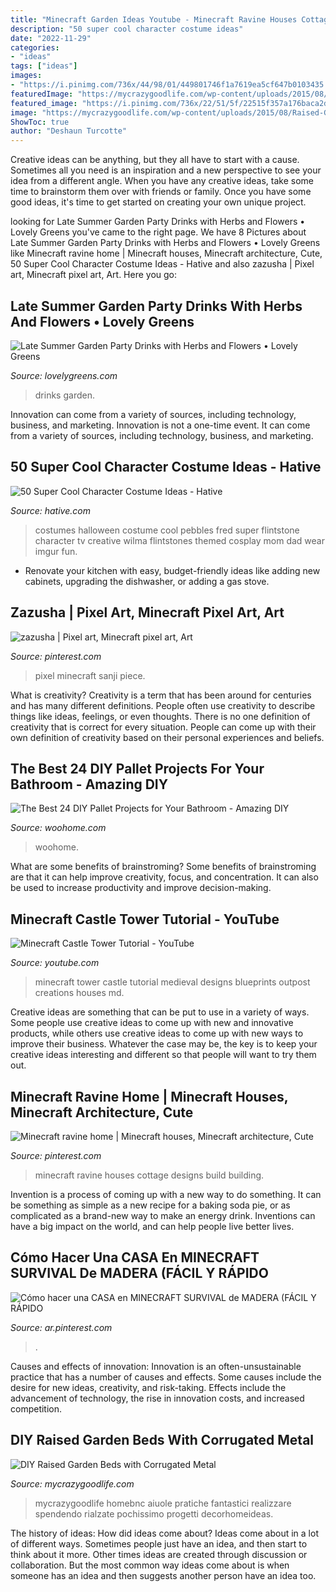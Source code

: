 ```yaml
---
title: "Minecraft Garden Ideas Youtube - Minecraft Ravine Houses Cottage Designs Build Building"
description: "50 super cool character costume ideas"
date: "2022-11-29"
categories:
- "ideas"
tags: ["ideas"]
images:
- "https://i.pinimg.com/736x/44/98/01/449801746f1a7619ea5cf647b0103435.jpg"
featuredImage: "https://mycrazygoodlife.com/wp-content/uploads/2015/08/Raised-Garden-Beds-DIY.jpg"
featured_image: "https://i.pinimg.com/736x/22/51/5f/22515f357a176baca2d138f083daa4ee--minecraft-blueprint-minecraft-pixel-art.jpg"
image: "https://mycrazygoodlife.com/wp-content/uploads/2015/08/Raised-Garden-Beds-DIY.jpg"
ShowToc: true
author: "Deshaun Turcotte"
---
```



Creative ideas can be anything, but they all have to start with a cause. Sometimes all you need is an inspiration and a new perspective to see your idea from a different angle. When you have any creative ideas, take some time to brainstorm them over with friends or family. Once you have some good ideas, it's time to get started on creating your own unique project.

	

		
looking for Late Summer Garden Party Drinks with Herbs and Flowers • Lovely Greens you've came to the right page. We have 8 Pictures about Late Summer Garden Party Drinks with Herbs and Flowers • Lovely Greens like Minecraft ravine home | Minecraft houses, Minecraft architecture, Cute, 50 Super Cool Character Costume Ideas - Hative and also zazusha | Pixel art, Minecraft pixel art, Art. Here you go:
		
    
## Late Summer Garden Party Drinks With Herbs And Flowers • Lovely Greens

<img loading=lazy src="https://lovelygreens.com/wp-content/uploads/2015/09/autumn-fall-drinks-recipes.jpg" onerror="this.onerror=null;this.src='https://tse1.mm.bing.net/th?id=OIP.XyrAfErplIGfaJT6RW_BOQHaKr&amp;pid=15.1';" alt="Late Summer Garden Party Drinks with Herbs and Flowers • Lovely Greens">

_Source: lovelygreens.com_

>drinks garden. 

	

Innovation can come from a variety of sources, including technology, business, and marketing.
Innovation is not a one-time event. It can come from a variety of sources, including technology, business, and marketing.

    
## 50 Super Cool Character Costume Ideas - Hative

<img loading=lazy src="https://hative.com/wp-content/uploads/2014/10/super-cool-costume-ideas/21-pebbles-costume.jpg" onerror="this.onerror=null;this.src='https://tse4.mm.bing.net/th?id=OIP.xANifQ1Rvofrt3tDeKR1AAHaHa&amp;pid=15.1';" alt="50 Super Cool Character Costume Ideas - Hative">

_Source: hative.com_

>costumes halloween costume cool pebbles fred super flintstone character tv creative wilma flintstones themed cosplay mom dad wear imgur fun. 

	

- Renovate your kitchen with easy, budget-friendly ideas like adding new cabinets, upgrading the dishwasher, or adding a gas stove.

    
## Zazusha | Pixel Art, Minecraft Pixel Art, Art

<img loading=lazy src="https://i.pinimg.com/736x/22/51/5f/22515f357a176baca2d138f083daa4ee--minecraft-blueprint-minecraft-pixel-art.jpg" onerror="this.onerror=null;this.src='https://tse2.mm.bing.net/th?id=OIP.s4OWAgVt3wKWlEORBWm3zgC5FQ&amp;pid=15.1';" alt="zazusha | Pixel art, Minecraft pixel art, Art">

_Source: pinterest.com_

>pixel minecraft sanji piece. 

	

What is creativity?
Creativity is a term that has been around for centuries and has many different definitions. People often use creativity to describe things like ideas, feelings, or even thoughts. There is no one definition of creativity that is correct for every situation. People can come up with their own definition of creativity based on their personal experiences and beliefs.

    
## The Best 24 DIY Pallet Projects For Your Bathroom - Amazing DIY

<img loading=lazy src="https://www.woohome.com/wp-content/uploads/2016/05/bathroom-pallet-projects-woohome-19.jpg" onerror="this.onerror=null;this.src='https://tse2.mm.bing.net/th?id=OIP.ayITAhFK5Lpj8BDt70r07QHaLh&amp;pid=15.1';" alt="The Best 24 DIY Pallet Projects for Your Bathroom - Amazing DIY">

_Source: woohome.com_

>woohome. 

	

What are some benefits of brainstroming?
Some benefits of brainstroming are that it can help improve creativity, focus, and concentration. It can also be used to increase productivity and improve decision-making.

    
## Minecraft Castle Tower Tutorial - YouTube

<img loading=lazy src="http://i1.ytimg.com/vi/MD_zBFBuKJw/hqdefault.jpg" onerror="this.onerror=null;this.src='https://tse3.mm.bing.net/th?id=OIP.aEWq6H5uegWCVErdkC2SggHaFj&amp;pid=15.1';" alt="Minecraft Castle Tower Tutorial - YouTube">

_Source: youtube.com_

>minecraft tower castle tutorial medieval designs blueprints outpost creations houses md. 

	

Creative ideas are something that can be put to use in a variety of ways. Some people use creative ideas to come up with new and innovative products, while others use creative ideas to come up with new ways to improve their business. Whatever the case may be, the key is to keep your creative ideas interesting and different so that people will want to try them out.

    
## Minecraft Ravine Home | Minecraft Houses, Minecraft Architecture, Cute

<img loading=lazy src="https://i.pinimg.com/736x/44/98/01/449801746f1a7619ea5cf647b0103435.jpg" onerror="this.onerror=null;this.src='https://tse4.mm.bing.net/th?id=OIP.hhsPMb2o7g5DVcQexMJlPwHaGu&amp;pid=15.1';" alt="Minecraft ravine home | Minecraft houses, Minecraft architecture, Cute">

_Source: pinterest.com_

>minecraft ravine houses cottage designs build building. 

	

Invention is a process of coming up with a new way to do something. It can be something as simple as a new recipe for a baking soda pie, or as complicated as a brand-new way to make an energy drink. Inventions can have a big impact on the world, and can help people live better lives.

    
## Cómo Hacer Una CASA En MINECRAFT SURVIVAL De MADERA (FÁCIL Y RÁPIDO

<img loading=lazy src="https://i.pinimg.com/736x/21/e2/66/21e266dd79200e664c39185e1faea81c.jpg" onerror="this.onerror=null;this.src='https://tse2.mm.bing.net/th?id=OIP.GUXBr0_XHg7GNW3NTYxIZwHaEK&amp;pid=15.1';" alt="Cómo hacer una CASA en MINECRAFT SURVIVAL de MADERA (FÁCIL Y RÁPIDO">

_Source: ar.pinterest.com_

>. 

	

Causes and effects of innovation:
Innovation is an often-unsustainable practice that has a number of causes and effects. Some causes include the desire for new ideas, creativity, and risk-taking. Effects include the advancement of technology, the rise in innovation costs, and increased competition.

    
## DIY Raised Garden Beds With Corrugated Metal

<img loading=lazy src="https://mycrazygoodlife.com/wp-content/uploads/2015/08/Raised-Garden-Beds-DIY.jpg" onerror="this.onerror=null;this.src='https://tse2.mm.bing.net/th?id=OIP.hyozHuc-IOa9gDUsU5tvzgHaLG&amp;pid=15.1';" alt="DIY Raised Garden Beds with Corrugated Metal">

_Source: mycrazygoodlife.com_

>mycrazygoodlife homebnc aiuole pratiche fantastici realizzare spendendo rialzate pochissimo progetti decorhomeideas. 

	

The history of ideas: How did ideas come about?
Ideas come about in a lot of different ways. Sometimes people just have an idea, and then start to think about it more. Other times ideas are created through discussion or collaboration. But the most common way ideas come about is when someone has an idea and then suggests another person have an idea too.


